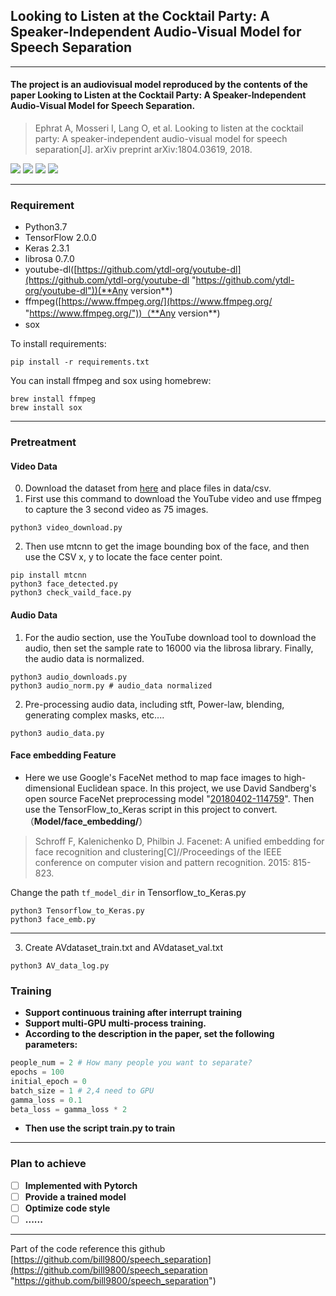 ## Looking to Listen at the Cocktail Party: A Speaker-Independent Audio-Visual Model for Speech Separation
------------
#### The project is an audiovisual model reproduced by the contents of the paper Looking to Listen at the Cocktail Party: A Speaker-Independent Audio-Visual Model for Speech Separation.
> Ephrat A, Mosseri I, Lang O, et al. Looking to listen at the cocktail party: A speaker-independent audio-visual model for speech separation[J]. arXiv preprint arXiv:1804.03619, 2018.

![](https://img.shields.io/github/issues/JusperLee/Looking-to-Listen-at-the-Cocktail-Party.svg) ![](https://img.shields.io/github/forks/JusperLee/Looking-to-Listen-at-the-Cocktail-Party.svg) ![](https://img.shields.io/github/stars/JusperLee/Looking-to-Listen-at-the-Cocktail-Party.svg) ![](https://img.shields.io/github/license/JusperLee/Looking-to-Listen-at-the-Cocktail-Party.svg)

------------

### Requirement
- Python3.7
- TensorFlow 2.0.0
- Keras 2.3.1
- librosa 0.7.0
- youtube-dl([https://github.com/ytdl-org/youtube-dl](https://github.com/ytdl-org/youtube-dl "https://github.com/ytdl-org/youtube-dl"))(**Any version**)
- ffmpeg([https://www.ffmpeg.org/](https://www.ffmpeg.org/ "https://www.ffmpeg.org/"))（**Any version**)
- sox

To install requirements:
```shell
pip install -r requirements.txt
```

You can install ffmpeg and sox using homebrew:
```shell
brew install ffmpeg
brew install sox
```
------------

### Pretreatment
#### Video Data
0. Download the dataset from [here](https://looking-to-listen.github.io/avspeech/download.html) and place files in data/csv.
1. First use this command to download the YouTube video and use ffmpeg to capture the 3 second video as 75 images.
```shell
python3 video_download.py
```
2. Then use mtcnn to get the image bounding box of the face, and then use the CSV x, y to locate the face center point.
```shell
pip install mtcnn
python3 face_detected.py
python3 check_vaild_face.py
```


#### Audio Data
1. For the audio section, use the YouTube download tool to download the audio, then set the sample rate to 16000 via the librosa library. Finally, the audio data is normalized.
```shell
python3 audio_downloads.py
python3 audio_norm.py # audio_data normalized
```
2. Pre-processing audio data, including stft, Power-law, blending, generating complex masks, etc....
```shell
python3 audio_data.py
```

#### Face embedding Feature
- Here we use Google's FaceNet method to map face images to high-dimensional Euclidean space. In this project, we use David Sandberg's open source FaceNet preprocessing model "[20180402-114759](https://drive.google.com/file/d/1EXPBSXwTaqrSC0OhUdXNmKSh9qJUQ55-/view)". Then use the TensorFlow_to_Keras script in this project to convert.（**Model/face_embedding/**）
> Schroff F, Kalenichenko D, Philbin J. Facenet: A unified embedding for face recognition and clustering[C]//Proceedings of the IEEE conference on computer vision and pattern recognition. 2015: 815-823.


Change the path `tf_model_dir` in Tensorflow_to_Keras.py

```shell
python3 Tensorflow_to_Keras.py
python3 face_emb.py
```

------------

3. Create AVdataset_train.txt and AVdataset_val.txt

```shell
python3 AV_data_log.py
```


### Training
- **Support continuous training after interrupt training**
- **Support multi-GPU multi-process training.**
- **According to the description in the paper, set the following parameters:**
```python
people_num = 2 # How many people you want to separate?
epochs = 100
initial_epoch = 0
batch_size = 1 # 2,4 need to GPU
gamma_loss = 0.1
beta_loss = gamma_loss * 2
```

- **Then use the script train.py to train**

------------


### Plan to achieve
- [ ] **Implemented with Pytorch**
- [ ] **Provide a trained model**
- [ ] **Optimize code style**
- [ ] **......**

------------



Part of the code reference this github [https://github.com/bill9800/speech_separation](https://github.com/bill9800/speech_separation "https://github.com/bill9800/speech_separation")

